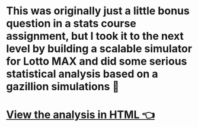 # This was originally just a little bonus question in a stats course assignment, but I took it to the next level by building a scalable simulator for Lotto MAX and did some serious statistical analysis based on a gazillion simulations 💪

# [View the analysis in HTML 👈](https://htmlpreview.github.io/?https://raw.githubusercontent.com/Python-Is-Long/Lotto-MAX-Simulator/main/Lotto%20Max%20Anlysis.html)

